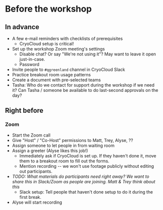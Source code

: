 # Before the workshop

## In advance

* A few e-mail reminders with checklists of prerequisites
    * CryoCloud setup is critical!
* Set up the workshop Zoom meeting's settings
    * Disable chat? Or say "We're not using it"? May want to leave it open
      just-in-case.
    * Password
* Invite people to `#qgreenland` channel in CryoCloud Slack
* Practice breakout room usage patterns
* Create a document with pre-selected teams
* Tasha: Who do we contact for support during the workshop if we need it? Can Tasha /
  someone be available to do last-second approvals on the day?


## Right before

### Zoom

* Start the Zoom call
* Give "Host" / "Co-Host" permissions to Matt, Trey, Alyse, ??
* Assign someone to let people in from waiting room
* Assign a greeter (Alyse likes this job!)
    * Immediately ask if CryoCloud is set up. If they haven't done it, move them to a
      breakout room to fill out the forms.
    * Mention recording -- we won't use footage publicly without editing out
      participants.
* _TODO: What materials do participants need right away? We want to share this in
  Slack/Zoom as people are joining. Matt & Trey think about this_
    * Slack setup: Tell people that haven't done setup to do it during the first break.
* Alyse will start recording
